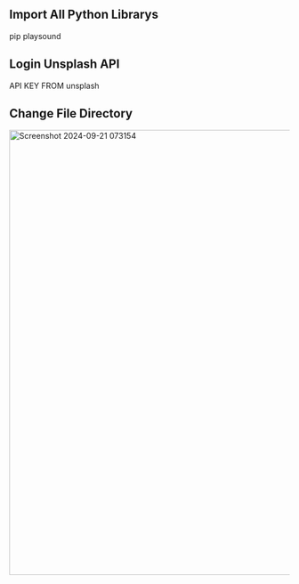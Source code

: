 <h2>Import All Python Librarys </h2>
<p> pip playsound </p> 
<h2>Login Unsplash API </h2>
<p> API KEY FROM unsplash </p>
<h2> Change File Directory </h2>

<img width="800" alt="Screenshot 2024-09-21 073154" src="https://github.com/user-attachments/assets/74603437-c772-4cb1-9faa-ebb676144e22">

